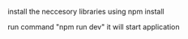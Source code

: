 install the neccesory libraries using npm install <library name>

run command "npm run dev" it will start application